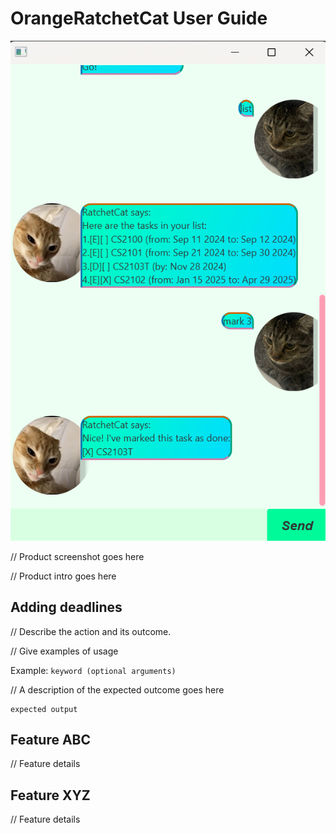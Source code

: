 # OrangeRatchetCat User Guide

![Image of GUI](https://github.com/OrangeCatLoves/ip/blob/master/docs/Ui.png?raw=true)

// Product screenshot goes here

// Product intro goes here

## Adding deadlines

// Describe the action and its outcome.

// Give examples of usage

Example: `keyword (optional arguments)`

// A description of the expected outcome goes here

```
expected output
```

## Feature ABC

// Feature details


## Feature XYZ

// Feature details
